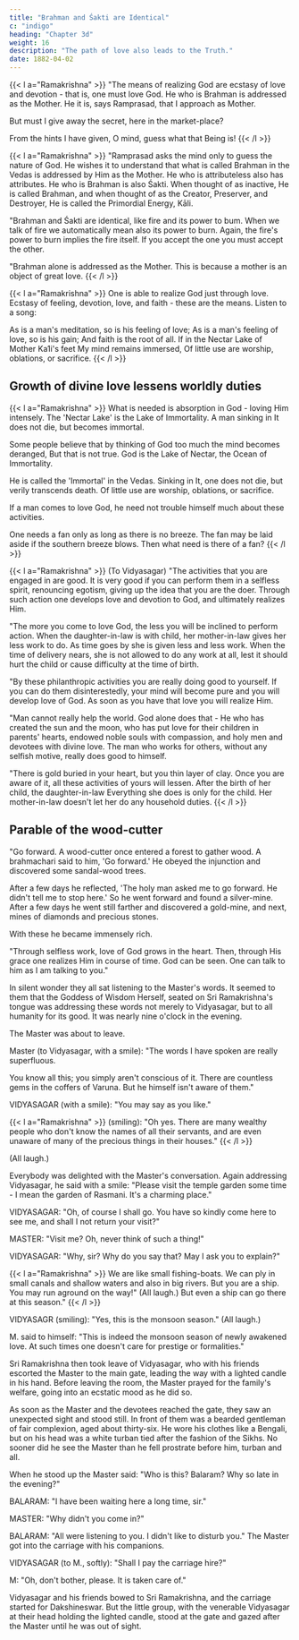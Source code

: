 ```yaml
---
title: "Brahman and Śakti are Identical"
c: "indigo"
heading: "Chapter 3d"
weight: 16
description: "The path of love also leads to the Truth."
date: 1882-04-02
---
```



{{< l a="Ramakrishna" >}}
"The means of realizing God are ecstasy of love and devotion - that is, one must love God. He who is Brahman is addressed as the Mother. He it is, says Ramprasad, that I approach as Mother.

But must I give away the secret, here in the market-place?

From the hints I have given, O mind, guess what that Being is!
{{< /l >}}


{{< l a="Ramakrishna" >}}
"Ramprasad asks the mind only to guess the nature of God. He wishes it to understand that what is called Brahman in the Vedas is addressed by Him as the Mother. He who is attributeless also has attributes. He who is Brahman is also Śakti. When thought of as inactive, He is called Brahman, and when thought of as the Creator, Preserver, and
Destroyer, He is called the Primordial Energy, Kāli. 

"Brahman and Śakti are identical, like fire and its power to bum. When we talk of fire we automatically mean also its power to burn. Again, the fire's power to burn implies the fire itself. If you accept the one you must accept the other.

"Brahman alone is addressed as the Mother. This is because a mother is an object of great love. 
{{< /l >}}


{{< l a="Ramakrishna" >}}
One is able to realize God just through love. Ecstasy of feeling, devotion, love, and faith - these are the means. Listen to a song:

As is a man's meditation, so is his feeling of love;
As is a man's feeling of love, so is his gain;
And faith is the root of all.
If in the Nectar Lake of Mother Ka1i's feet
My mind remains immersed,
Of little use are worship, oblations, or sacrifice.
{{< /l >}}


## Growth of divine love lessens worldly duties


{{< l a="Ramakrishna" >}}
What is needed is absorption in God - loving Him intensely. The 'Nectar Lake' is the Lake of Immortality. A man sinking in It does not die, but becomes immortal. 

Some people believe that by thinking of God too much the mind becomes deranged, But that is not true. God is the Lake of Nectar, the Ocean of Immortality. 

He is called the 'Immortal' in the Vedas. Sinking in It, one does not die, but verily transcends death. Of little use are worship, oblations, or sacrifice.

If a man comes to love God, he need not trouble himself much about these activities.

One needs a fan only as long as there is no breeze. The fan may be laid aside if the southern breeze blows. Then what need is there of a fan?
{{< /l >}}


{{< l a="Ramakrishna" >}}
(To Vidyasagar) "The activities that you are engaged in are good. It is very good if you can perform them in a selfless spirit, renouncing egotism, giving up the idea that you are the doer. Through such action one develops love and devotion to God, and ultimately realizes Him.

"The more you come to love God, the less you will be inclined to perform action. When the daughter-in-law is with child, her mother-in-law gives her less work to do. As time goes by she is given less and less work. When the time of delivery nears, she is not allowed to do any work at all, lest it should hurt the child or cause difficulty at the time of birth.

"By these philanthropic activities you are really doing good to yourself. If you can do them disinterestedly, your mind will become pure and you will develop love of God. As soon as you have that love you will realize Him.

"Man cannot really help the world. God alone does that - He who has created the sun and the moon, who has put love for their children in parents' hearts, endowed noble souls with compassion, and holy men and devotees with divine love. The man who works for others, without any selfish motive, really does good to himself.

"There is gold buried in your heart, but you thin layer of clay. Once you are aware of it, all these activities of yours will lessen. After the birth of her child, the daughter-in-law Everything she does is only for the child. Her mother-in-law doesn't let her do any household duties.
{{< /l >}}


<!-- are not yet aware of it. It is covered with a

in the family busies herself with it alone. -->


## Parable of the wood-cutter

"Go forward. A wood-cutter once entered a forest to gather wood. A brahmachari said to him, 'Go forward.' He obeyed the injunction and discovered some sandal-wood trees. 

After a few days he reflected, 'The holy man asked me to go forward. He didn't tell me to stop here.' So he went forward and found a silver-mine. After a few days he went still farther and discovered a gold-mine, and next, mines of diamonds and precious stones. 

With these he became immensely rich.

"Through selfless work, love of God grows in the heart. Then, through His grace one realizes Him in course of time. God can be seen. One can talk to him as I am talking to you."

In silent wonder they all sat listening to the Master's words. It seemed to them that the Goddess of Wisdom Herself, seated on Sri Ramakrishna's tongue was addressing these words not merely to Vidyasagar, but to all humanity for its good.
It was nearly nine o'clock in the evening. 

The Master was about to leave.

Master (to Vidyasagar, with a smile): "The words I have spoken are really superfluous. 

You know all this; you simply aren't conscious of it. There are countless gems in the coffers of Varuna. But he himself isn't aware of them."

VIDYASAGAR (with a smile): "You may say as you like."

{{< l a="Ramakrishna" >}}
(smiling): "Oh yes. There are many wealthy people who don't know the names of all their servants, and are even unaware of many of the precious things in their houses."
{{< /l >}}


(All laugh.)

Everybody was delighted with the Master's conversation. Again addressing Vidyasagar, he said with a smile: "Please visit the temple garden some time - I mean the garden of Rasmani. It's a charming place."

VIDYASAGAR: "Oh, of course I shall go. You have so kindly come here to see me, and
shall I not return your visit?"

MASTER: "Visit me? Oh, never think of such a thing!"

VIDYASAGAR: "Why, sir? Why do you say that? May I ask you to explain?"



{{< l a="Ramakrishna" >}}
We are like small fishing-boats. We can ply in small canals and shallow waters and also in big rivers. But you are a ship. You may run
aground on the way!" (All laugh.) But even a ship can go there at this season."
{{< /l >}}


VIDYASAGR (smiling): "Yes, this is the monsoon season." (All laugh.)

M. said to himself: "This is indeed the monsoon season of newly awakened love. At such times one doesn't care for prestige or formalities."

Sri Ramakrishna then took leave of Vidyasagar, who with his friends escorted the Master to the main gate, leading the way with a lighted candle in his hand. Before leaving the room, the Master prayed for the family's welfare, going into an ecstatic mood as he did so.

As soon as the Master and the devotees reached the gate, they saw an unexpected sight and stood still. In front of them was a bearded gentleman of fair complexion, aged about thirty-six. He wore his clothes like a Bengali, but on his head was a white turban tied after the fashion of the Sikhs. No sooner did he see the Master than he fell prostrate before him, turban and all.

When he stood up the Master said: "Who is this? Balaram? Why so late in the evening?"

BALARAM: "I have been waiting here a long time, sir."

MASTER: "Why didn't you come in?"

BALARAM: "All were listening to you. I didn't like to disturb you." The Master got into the carriage with his companions.

VIDYASAGAR (to M., softly): "Shall I pay the carriage hire?"

M: "Oh, don't bother, please. It is taken care of."

Vidyasagar and his friends bowed to Sri Ramakrishna, and the carriage started for Dakshineswar. But the little group, with the venerable Vidyasagar at their head holding the lighted candle, stood at the gate and gazed after the Master until he was out of sight.
